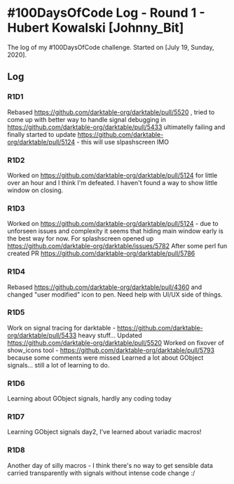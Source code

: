 # #100DaysOfCode Log - Round 1 - Hubert Kowalski [Johnny_Bit]

The log of my #100DaysOfCode challenge. Started on [July 19, Sunday, 2020].

## Log

### R1D1 
Rebased https://github.com/darktable-org/darktable/pull/5520 , tried to come up with better way to handle signal debugging in https://github.com/darktable-org/darktable/pull/5433 ultimatelly failing and finally started to update https://github.com/darktable-org/darktable/pull/5124 - this will use slpashscreen IMO

### R1D2

Worked on https://github.com/darktable-org/darktable/pull/5124 for little over an hour and I think I'm defeated. I haven't found a way to show little window on closing.

### R1D3

Worked on https://github.com/darktable-org/darktable/pull/5124 - due to unforseen issues and complexity it seems that hiding main window early is the best way for now. For splashscreen opened up https://github.com/darktable-org/darktable/issues/5782
After some perl fun created PR https://github.com/darktable-org/darktable/pull/5786

### R1D4

Rebased https://github.com/darktable-org/darktable/pull/4360 and changed "user modified" icon to pen. Need help with UI/UX side of things.

### R1D5

Work on signal tracing for darktable - https://github.com/darktable-org/darktable/pull/5433 heavy stuff...
Updated https://github.com/darktable-org/darktable/pull/5520
Worked on fixover of show_icons tool - https://github.com/darktable-org/darktable/pull/5793 because some comments were missed
Learned a lot about GObject signals... still a lot of learning to do.

### R1D6

Learning about GObject signals, hardly any coding today

### R1D7

Learning GObject signals day2, I've learned about variadic macros!

### R1D8

Another day of silly macros - I think there's no way to get sensible data carried transparently with signals without intense code change :/
